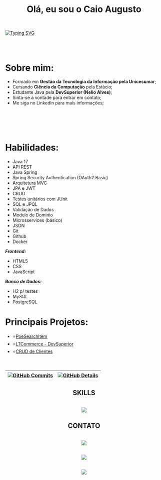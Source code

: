 <h1 align="center">Olá, eu sou o Caio Augusto </h1>
<br/>

[![Typing SVG](https://readme-typing-svg.herokuapp.com?font=Fira+Code&pause=1000&color=08D5E1&center=true&vCenter=true&width=1000&lines=Desenvolvedor+Back-end)](https://git.io/typing-svg)

##
<br/>
<h1>Sobre mim:</h1>

- Formado em <b>Gestão da Tecnologia da Informação pela Unicesumar</b>;
- Cursando <b>Ciência da Computação</b> pela Estácio;
- Estudante Java pela <b>DevSuperior (Nelio Alves)</b>;
- Sinta-se a vontade para entrar em contato;
- Me siga no LinkedIn para mais informações;
<br/>

##
<br/>
<h1>Habilidades:</h1>

- Java 17
- API REST
- Java Spring
- Spring Security Authentication (OAuth2 Basic)
- Arquitetura MVC
- JPA e JWT
- CRUD
- Testes unitários com JUnit
- SQL e JPQL
- Validação de Dados
- Modelo de Dominio
- Microsservices (básico)
- JSON 
- Git
- Github
- Docker

<b><i>Frontend:</i></b>
- HTML5
- CSS
- JavaScript

<b><i>Banco de Dados:</i></b>
- H2 p/ testes
- MySQL
- PostgreSQL

##

<h1>Principais Projetos:</h1>

- ⭐[PoeSearchItem](https://github.com/augusto-developer/PoeSearchItem)
- ⭐[LTCommerce - DevSuperior](https://github.com/augusto-developer/ltcommerce_devsuperior)
- ⭐[CRUD de Clientes](https://github.com/augusto-developer/Client_CRUD)
<br/>
  
 | [![GitHub Commits](http://github-profile-summary-cards.vercel.app/api/cards/productive-time?username=augusto-developer&theme=dracula&utcOffset=-3)](https://github.com/vn7n24fzkq/github-profile-summary-cards) | [![GitHub Details](http://github-profile-summary-cards.vercel.app/api/cards/profile-details?username=augusto-developer&theme=dracula)](https://github.com/vn7n24fzkq/github-profile-summary-cards) |  
 | ----------- | ----------- |
 
<div align="center">
   <h2 align="center"> SKILLS </h2>
<br/>
<a href="https://skillicons.dev"   >
  <img src="https://skillicons.dev/icons?i=git,java,spring,figma,github,postman,mongodb,postgres,mysql" />
</a>
  <h2 align="center"> CONTATO </h2>
<br/>
<a href="https://www.linkedin.com/in/augusto-developer/" target="_blank">
   <img src="https://img.shields.io/badge/LinkedIn-0077B5?style=for-the-badge&logo=linkedin&logoColor=white" target="_blank">
</a>
</div> 



##
<div align="center" >
   <img src="https://github-profile-trophy.vercel.app/?username=augusto-developer&row=1&column=3&theme=dracula&margin-w=15&margin-h=15"/>

   <br> ![](https://komarev.com/ghpvc/?username=augusto-developer)

</div>
 

 






 
  
  

  

